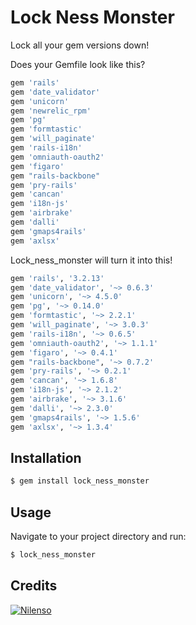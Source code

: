 # Lock Ness Monster

Lock all your gem versions down!

Does your Gemfile look like this?

```ruby
gem 'rails'
gem 'date_validator'
gem 'unicorn'
gem 'newrelic_rpm'
gem 'pg'
gem 'formtastic'
gem 'will_paginate'
gem 'rails-i18n'
gem 'omniauth-oauth2'
gem 'figaro'
gem "rails-backbone"
gem 'pry-rails'
gem 'cancan'
gem 'i18n-js'
gem 'airbrake'
gem 'dalli'
gem 'gmaps4rails'
gem 'axlsx'
```

Lock_ness_monster will turn it into this!


```ruby
gem 'rails', '3.2.13'
gem 'date_validator', '~> 0.6.3'
gem 'unicorn', '~> 4.5.0'
gem 'pg', '~> 0.14.0'
gem 'formtastic', '~> 2.2.1'
gem 'will_paginate', '~> 3.0.3'
gem 'rails-i18n', '~> 0.6.5'
gem 'omniauth-oauth2', '~> 1.1.1'
gem 'figaro', '~> 0.4.1'
gem "rails-backbone", '~> 0.7.2'
gem 'pry-rails', '~> 0.2.1'
gem 'cancan', '~> 1.6.8'
gem 'i18n-js', '~> 2.1.2'
gem 'airbrake', '~> 3.1.6'
gem 'dalli', '~> 2.3.0'
gem 'gmaps4rails', '~> 1.5.6'
gem 'axlsx', '~> 1.3.4'
```

## Installation

```bash
$ gem install lock_ness_monster
```
## Usage

Navigate to your project directory and run:

```bash
$ lock_ness_monster
```

## Credits

[![Nilenso](https://s3.amazonaws.com/nilenso/nilenso.png)](http://nilenso.com)
